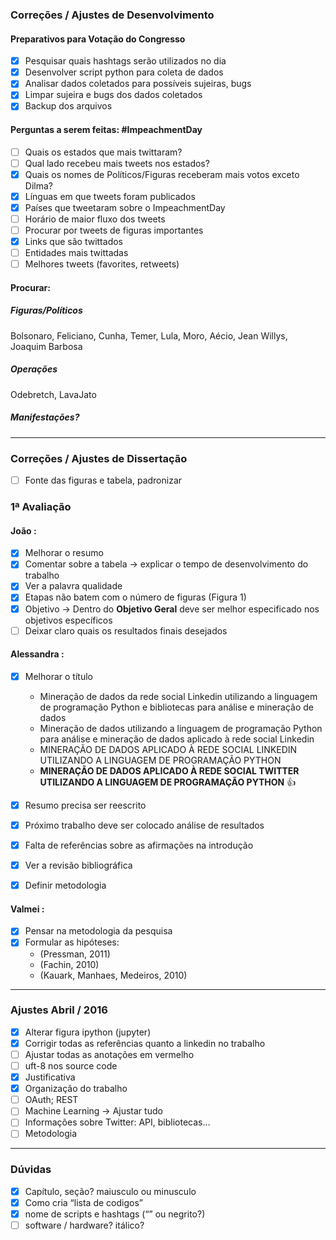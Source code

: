 ### Correções / Ajustes de Desenvolvimento
#### Preparativos para Votação do Congresso
* [x] Pesquisar quais hashtags serão utilizados no dia
* [x] Desenvolver script python para coleta de dados
* [x] Analisar dados coletados para possíveis sujeiras, bugs
* [x] Limpar sujeira e bugs dos dados coletados
* [x] Backup dos arquivos

#### Perguntas a serem feitas: \#ImpeachmentDay
* [ ] Quais os estados que mais twittaram?
* [ ] Qual lado recebeu mais tweets nos estados?
* [x] Quais os nomes de Políticos/Figuras receberam mais votos exceto Dilma?
* [x] Línguas em que tweets foram publicados
* [x] Países que tweetaram sobre o ImpeachmentDay
* [ ] Horário de maior fluxo dos tweets
* [ ] Procurar por tweets de figuras importantes
* [x] Links que são twittados
* [ ] Entidades mais twittadas
* [ ] Melhores tweets (favorites, retweets)

#### Procurar:
##### Figuras/Políticos
Bolsonaro, Feliciano, Cunha, Temer, Lula, Moro, Aécio, Jean Willys, Joaquim Barbosa
##### Operações
Odebretch, LavaJato
##### Manifestações?

* * *

### Correções / Ajustes de Dissertação

* [ ] Fonte das figuras e tabela, padronizar

### 1ª Avaliação
#### João :
* [x] Melhorar o resumo
* [x] Comentar sobre a tabela -> explicar o tempo de desenvolvimento do trabalho
* [x] Ver a palavra qualidade
* [x] Etapas não batem com o número de figuras (Figura 1)
* [x] Objetivo -> Dentro do __Objetivo Geral__ deve ser melhor especificado nos objetivos específicos
* [ ] Deixar claro quais os resultados finais desejados

#### Alessandra :
* [x] Melhorar o título
    * Mineração de dados da rede social Linkedin utilizando a linguagem de programação Python e bibliotecas para análise e mineração de dados
    * Mineração de dados utilizando a linguagem de programação Python para análise e mineração de dados aplicado à rede social Linkedin
    * MINERAÇÃO DE DADOS APLICADO À REDE SOCIAL LINKEDIN UTILIZANDO A LINGUAGEM DE PROGRAMAÇÃO PYTHON
    * **MINERAÇÃO DE DADOS APLICADO À REDE SOCIAL TWITTER UTILIZANDO A LINGUAGEM DE PROGRAMAÇÃO PYTHON** :+1:
* [x] Resumo precisa ser reescrito
* [x] Próximo trabalho deve ser colocado análise de resultados
* [x] Falta de referências sobre as afirmações na introdução
* [x] Ver a revisão bibliográfica
* [x] Definir metodologia


#### Valmei :
* [x] Pensar na metodologia da pesquisa
* [x] Formular as hipóteses:
    * (Pressman, 2011)
    * (Fachin, 2010)
    * (Kauark, Manhaes, Medeiros, 2010)

* * *

### Ajustes Abril / 2016
* [x] Alterar figura ipython (jupyter)
* [x] Corrigir todas as referências quanto a linkedin no trabalho
* [ ] Ajustar todas as anotações em vermelho
* [ ] uft-8 nos source code
* [x] Justificativa
* [x] Organização do trabalho
* [ ] OAuth; REST
* [ ] Machine Learning -> Ajustar tudo
* [ ] Informações sobre Twitter: API, bibliotecas…
* [ ] Metodologia

* * *

### Dúvidas
* [x] Capítulo, seção? maiusculo ou minusculo
* [x] Como cria “lista de codigos”
* [x] nome de scripts e hashtags (“” ou negrito?)
* [ ] software / hardware? itálico?